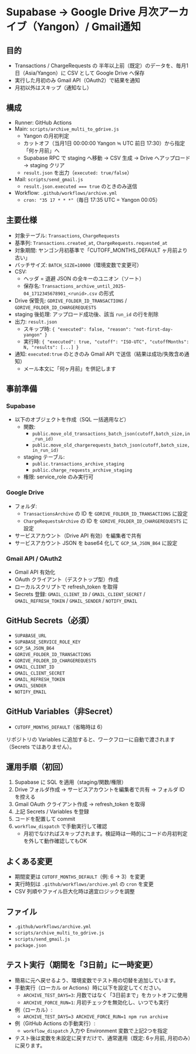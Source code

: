 # Supabase → Google Drive 月次アーカイブ（Yangon）/ Gmail通知

## 目的
- Transactions / ChargeRequests の 半年以上前（既定）のデータを、毎月1日（Asia/Yangon）に CSV として Google Drive へ保存
- 実行した月初のみ Gmail API（OAuth2）で結果を通知
- 月初以外はスキップ（通知なし）

## 構成
- Runner: GitHub Actions
- Main: `scripts/archive_multi_to_gdrive.js`
  - Yangon の月初判定
  - カットオフ（当月1日 00:00:00 Yangon ≒ UTC 前日 17:30）から指定「何ヶ月前」へ
  - Supabase RPC で staging へ移動 → CSV 生成 → Drive へアップロード → staging クリア
  - `result.json` を出力（`executed: true/false`）
- Mail: `scripts/send_gmail.js`
  - `result.json.executed === true` のときのみ送信
- Workflow: `.github/workflows/archive.yml`
  - `cron: "35 17 * * *"`（毎日 17:35 UTC = Yangon 00:05）

## 主要仕様
- 対象テーブル: `Transactions`, `ChargeRequests`
- 基準列: `Transactions.created_at`, `ChargeRequests.requested_at`
- 対象期間: ヤンゴン月初基準で「CUTOFF_MONTHS_DEFAULT ヶ月前より古い」
- バッチサイズ: `BATCH_SIZE=10000`（環境変数で変更可）
- CSV:
  - ヘッダ = 退避 JSON の全キーのユニオン（ソート）
  - 保存名: `Transactions_archive_until_2025-04_1712345678901_<runid>.csv` の形式
- Drive 保管先: `GDRIVE_FOLDER_ID_TRANSACTIONS` / `GDRIVE_FOLDER_ID_CHARGEREQUESTS`
- staging 後処理: アップロード成功後、該当 `run_id` の行を削除
- 出力: `result.json`
  - スキップ時: `{ "executed": false, "reason": "not-first-day-yangon" }`
  - 実行時: `{ "executed": true, "cutoff": "ISO-UTC", "cutoffMonths": N, "results": [...] }`
- 通知: `executed:true` のときのみ Gmail API で送信（結果は成功/失敗含め通知）
  - メール本文に「何ヶ月前」を併記します

## 事前準備

### Supabase
- 以下のオブジェクトを作成（SQL 一括適用など）
  - 関数:
    - `public.move_old_transactions_batch_json(cutoff,batch_size,in_run_id)`
    - `public.move_old_chargerequests_batch_json(cutoff,batch_size,in_run_id)`
  - staging テーブル:
    - `public.transactions_archive_staging`
    - `public.charge_requests_archive_staging`
  - 権限: service_role のみ実行可

### Google Drive
- フォルダ:
  - `TransactionsArchive` の ID を `GDRIVE_FOLDER_ID_TRANSACTIONS` に設定
  - `ChargeRequestsArchive` の ID を `GDRIVE_FOLDER_ID_CHARGEREQUESTS` に設定
- サービスアカウント（Drive API 有効）を編集者で共有
- サービスアカウント JSON を base64 化して `GCP_SA_JSON_B64` に設定

### Gmail API / OAuth2
- Gmail API 有効化
- OAuth クライアント（デスクトップ型）作成
- ローカルスクリプトで refresh_token を取得
- Secrets 登録: `GMAIL_CLIENT_ID` / `GMAIL_CLIENT_SECRET` / `GMAIL_REFRESH_TOKEN` / `GMAIL_SENDER` / `NOTIFY_EMAIL`

## GitHub Secrets（必須）
- `SUPABASE_URL`
- `SUPABASE_SERVICE_ROLE_KEY`
- `GCP_SA_JSON_B64`
- `GDRIVE_FOLDER_ID_TRANSACTIONS`
- `GDRIVE_FOLDER_ID_CHARGEREQUESTS`
- `GMAIL_CLIENT_ID`
- `GMAIL_CLIENT_SECRET`
- `GMAIL_REFRESH_TOKEN`
- `GMAIL_SENDER`
- `NOTIFY_EMAIL`

## GitHub Variables（非Secret）
- `CUTOFF_MONTHS_DEFAULT`（省略時は 6）

リポジトリの Variables に追加すると、ワークフローに自動で渡されます（Secrets ではありません）。

## 運用手順（初回）
1. Supabase に SQL を適用（staging/関数/権限）
2. Drive フォルダ作成 → サービスアカウントを編集者で共有 → フォルダ ID を控える
3. Gmail OAuth クライアント作成 → refresh_token を取得
4. 上記 Secrets / Variables を登録
5. コードを配置して commit
6. `workflow_dispatch` で手動実行して確認
   - 月初でなければスキップされます。検証時は一時的にコードの月初判定を外して動作確認してもOK

## よくある変更
- 期間変更は `CUTOFF_MONTHS_DEFAULT`（例: 6 → 3）を変更
- 実行時刻は `.github/workflows/archive.yml` の `cron` を変更
- CSV 列順やファイル巨大化時は適宜ロジックを調整

## ファイル
- `.github/workflows/archive.yml`
- `scripts/archive_multi_to_gdrive.js`
- `scripts/send_gmail.js`
- `package.json`


## テスト実行（期間を「3日前」に一時変更）
- 簡易に元へ戻せるよう、環境変数でテスト用の切替を追加しています。
- 手動実行（ローカル or Actions）時に以下を設定してください。
  - `ARCHIVE_TEST_DAYS=3`: 月数ではなく「3日前まで」をカットオフに使用
  - `ARCHIVE_FORCE_RUN=1`: 月初チェックを無効化し、いつでも実行
- 例（ローカル）:
  - `ARCHIVE_TEST_DAYS=3 ARCHIVE_FORCE_RUN=1 npm run archive`
- 例（GitHub Actions の手動実行）:
  - `workflow_dispatch` 入力や Environment 変数で上記2つを指定
- テスト後は変数を未設定に戻すだけで、通常運用（既定: 6ヶ月前, 月初のみ）に戻ります。
